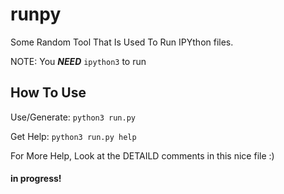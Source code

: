 # runpy
Some Random Tool That Is Used To Run IPYthon files.

NOTE: You ***NEED*** `ipython3` to run

## How To Use
Use/Generate:
`python3 run.py`

Get Help:
`python3 run.py help`

For More Help, Look at the DETAILD comments in this nice file :)
#### in progress!